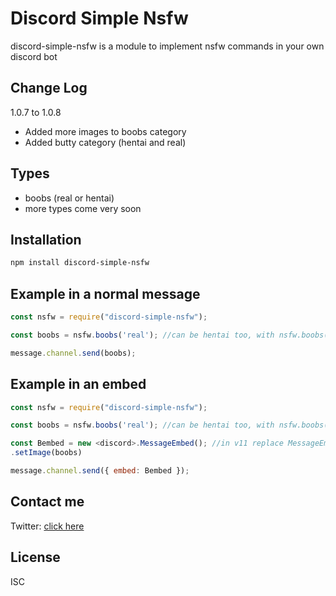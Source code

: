 # Discord Simple Nsfw

discord-simple-nsfw is a module to implement nsfw commands in your own discord bot

## Change Log

1.0.7 to 1.0.8 

- Added more images to boobs category
- Added butty category (hentai and real)

## Types 

- boobs (real or hentai) 
- more types come very soon

## Installation

```bash
npm install discord-simple-nsfw
```

## Example in a normal message

```js
const nsfw = require("discord-simple-nsfw");

const boobs = nsfw.boobs('real'); //can be hentai too, with nsfw.boobs('hentai')

message.channel.send(boobs);
```

## Example in an embed 

```js
const nsfw = require("discord-simple-nsfw");

const boobs = nsfw.boobs('real'); //can be hentai too, with nsfw.boobs('hentai')

const Bembed = new <discord>.MessageEmbed(); //in v11 replace MessageEmbed for RichEmbed
.setImage(boobs)

message.channel.send({ embed: Bembed });
```

## Contact me
Twitter: [click here](https://twitter.com/jelosus1)

## License
ISC